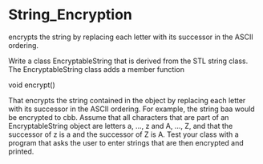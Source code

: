 # String_Encryption
encrypts the string by replacing each letter with its successor in the ASCII ordering.

Write a class EncryptableString that is derived from the STL string class. The EncryptableString class adds a member function

void encrypt()

That encrypts the string contained in the object by replacing each letter with its successor in the ASCII ordering. For example, the string baa would be encrypted to cbb. Assume that all characters that are part of an EncryptableString object are letters a, ..., z and A, ..., Z, and that the successor of z is a and the successor of Z is A. Test your class with a program that asks the user to enter strings that are then encrypted and printed.
